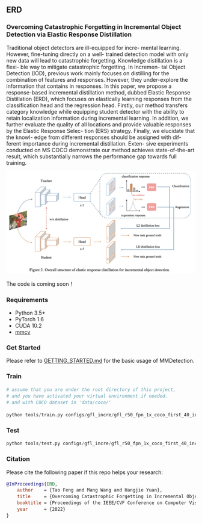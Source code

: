 ## ERD

### Overcoming Catastrophic Forgetting in Incremental Object Detection via Elastic Response Distillation

Traditional object detectors are ill-equipped for incre- mental learning. However, fine-tuning directly on a well- trained detection model with only new data will lead to catastrophic forgetting. Knowledge distillation is a flexi- ble way to mitigate catastrophic forgetting. In Incremen- tal Object Detection (IOD), previous work mainly focuses on distilling for the combination of features and responses. However, they under-explore the information that contains in responses. In this paper, we propose a response-based incremental distillation method, dubbed Elastic Response Distillation (ERD), which focuses on elastically learning responses from the classification head and the regression head. Firstly, our method transfers category knowledge while equipping student detector with the ability to retain localization information during incremental learning. In addition, we further evaluate the quality of all locations and provide valuable responses by the Elastic Response Selec- tion (ERS) strategy. Finally, we elucidate that the knowl- edge from different responses should be assigned with dif- ferent importance during incremental distillation. Exten- sive experiments conducted on MS COCO demonstrate our method achieves state-of-the-art result, which substantially narrows the performance gap towards full training. 

<p align='left'>
  <img src='figs/framework.jpg' width='721'/>
</p>

The code is coming soon！

### Requirements
- Python 3.5+
- PyTorch 1.6
- CUDA 10.2
- [mmcv](https://github.com/open-mmlab/mmcv)

### Get Started

Please refer to [GETTING_STARTED.md](https://github.com/open-mmlab/mmdetection/blob/v2.6.0/docs/get_started.md) for the basic usage of MMDetection.

### Train
```python
# assume that you are under the root directory of this project,
# and you have activated your virtual environment if needed.
# and with COCO dataset in 'data/coco/'

python tools/train.py configs/gfl_incre/gfl_r50_fpn_1x_coco_first_40_incre_last_40_cats.py --work-dir=/model_zoo/mmdet/gfl_incre/first_40_incre_last_40/
```

### Test
```python
python tools/test.py configs/gfl_incre/gfl_r50_fpn_1x_coco_first_40_incre_last_40_cats.py /model_zoo/mmdet/gfl_incre/first_40_incre_last_40/latest.pth 8 --eval bbox --options classwise=True
```

### Citation
Please cite the following paper if this repo helps your research:
```bibtex
@InProceedings{ERD,
    author    = {Tao Feng and Mang Wang and Hangjie Yuan},
    title     = {Overcoming Catastrophic Forgetting in Incremental Object Detection via Elastic Response Distillation},
    booktitle = {Proceedings of the IEEE/CVF Conference on Computer Vision and Pattern Recognition},
    year      = {2022}
}
```
